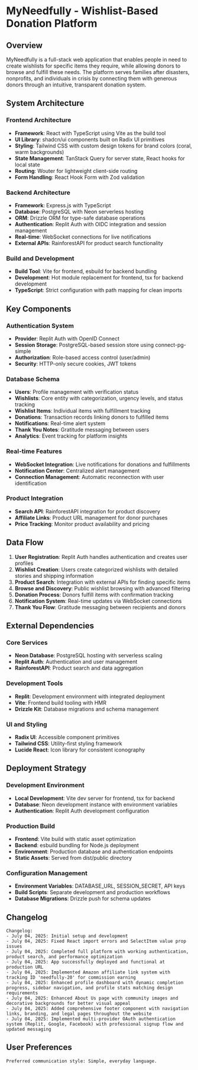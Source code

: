 # MyNeedfully - Wishlist-Based Donation Platform

## Overview

MyNeedfully is a full-stack web application that enables people in need to create wishlists for specific items they require, while allowing donors to browse and fulfill these needs. The platform serves families after disasters, nonprofits, and individuals in crisis by connecting them with generous donors through an intuitive, transparent donation system.

## System Architecture

### Frontend Architecture
- **Framework**: React with TypeScript using Vite as the build tool
- **UI Library**: shadcn/ui components built on Radix UI primitives
- **Styling**: Tailwind CSS with custom design tokens for brand colors (coral, warm backgrounds)
- **State Management**: TanStack Query for server state, React hooks for local state
- **Routing**: Wouter for lightweight client-side routing
- **Form Handling**: React Hook Form with Zod validation

### Backend Architecture
- **Framework**: Express.js with TypeScript
- **Database**: PostgreSQL with Neon serverless hosting
- **ORM**: Drizzle ORM for type-safe database operations
- **Authentication**: Replit Auth with OIDC integration and session management
- **Real-time**: WebSocket connections for live notifications
- **External APIs**: RainforestAPI for product search functionality

### Build and Development
- **Build Tool**: Vite for frontend, esbuild for backend bundling
- **Development**: Hot module replacement for frontend, tsx for backend development
- **TypeScript**: Strict configuration with path mapping for clean imports

## Key Components

### Authentication System
- **Provider**: Replit Auth with OpenID Connect
- **Session Storage**: PostgreSQL-based session store using connect-pg-simple
- **Authorization**: Role-based access control (user/admin)
- **Security**: HTTP-only secure cookies, JWT tokens

### Database Schema
- **Users**: Profile management with verification status
- **Wishlists**: Core entity with categorization, urgency levels, and status tracking
- **Wishlist Items**: Individual items with fulfillment tracking
- **Donations**: Transaction records linking donors to fulfilled items
- **Notifications**: Real-time alert system
- **Thank You Notes**: Gratitude messaging between users
- **Analytics**: Event tracking for platform insights

### Real-time Features
- **WebSocket Integration**: Live notifications for donations and fulfillments
- **Notification Center**: Centralized alert management
- **Connection Management**: Automatic reconnection with user identification

### Product Integration
- **Search API**: RainforestAPI integration for product discovery
- **Affiliate Links**: Product URL management for donor purchases
- **Price Tracking**: Monitor product availability and pricing

## Data Flow

1. **User Registration**: Replit Auth handles authentication and creates user profiles
2. **Wishlist Creation**: Users create categorized wishlists with detailed stories and shipping information
3. **Product Search**: Integration with external APIs for finding specific items
4. **Browse and Discovery**: Public wishlist browsing with advanced filtering
5. **Donation Process**: Donors fulfill items with confirmation tracking
6. **Notification System**: Real-time updates via WebSocket connections
7. **Thank You Flow**: Gratitude messaging between recipients and donors

## External Dependencies

### Core Services
- **Neon Database**: PostgreSQL hosting with serverless scaling
- **Replit Auth**: Authentication and user management
- **RainforestAPI**: Product search and data aggregation

### Development Tools
- **Replit**: Development environment with integrated deployment
- **Vite**: Frontend build tooling with HMR
- **Drizzle Kit**: Database migrations and schema management

### UI and Styling
- **Radix UI**: Accessible component primitives
- **Tailwind CSS**: Utility-first styling framework
- **Lucide React**: Icon library for consistent iconography

## Deployment Strategy

### Development Environment
- **Local Development**: Vite dev server for frontend, tsx for backend
- **Database**: Neon development instance with environment variables
- **Authentication**: Replit Auth development configuration

### Production Build
- **Frontend**: Vite build with static asset optimization
- **Backend**: esbuild bundling for Node.js deployment
- **Environment**: Production database and authentication endpoints
- **Static Assets**: Served from dist/public directory

### Configuration Management
- **Environment Variables**: DATABASE_URL, SESSION_SECRET, API keys
- **Build Scripts**: Separate development and production workflows
- **Database Migrations**: Drizzle push for schema updates

## Changelog

```
Changelog:
- July 04, 2025: Initial setup and development
- July 04, 2025: Fixed React import errors and SelectItem value prop issues
- July 04, 2025: Completed full platform with working authentication, product search, and performance optimization
- July 04, 2025: App successfully deployed and functional at production URL
- July 04, 2025: Implemented Amazon affiliate link system with tracking ID 'needfully-20' for commission earning
- July 04, 2025: Enhanced profile dashboard with dynamic completion progress, sidebar navigation, and profile stats matching design requirements
- July 04, 2025: Enhanced About Us page with community images and decorative backgrounds for better visual appeal
- July 04, 2025: Added comprehensive footer component with navigation links, branding, and legal pages throughout the website
- July 04, 2025: Implemented multi-provider OAuth authentication system (Replit, Google, Facebook) with professional signup flow and updated messaging
```

## User Preferences

```
Preferred communication style: Simple, everyday language.
```